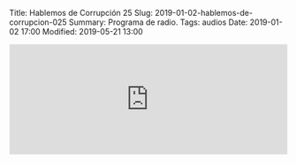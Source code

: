 Title: Hablemos de Corrupción 25
Slug: 2019-01-02-hablemos-de-corrupcion-025
Summary: Programa de radio.
Tags: audios
Date: 2019-01-02 17:00
Modified: 2019-05-21 13:00


<iframe id='audio_36153545' frameborder='0' allowfullscreen='' scrolling='no' height='200' style='border:1px solid #EEE; box-sizing:border-box; width:100%;' src="https://mx.ivoox.com/es/player_ej_36153545_4_1.html?c1=ff6600"></iframe>
